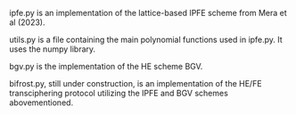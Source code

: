 ipfe.py is an implementation of the lattice-based IPFE scheme from Mera et al (2023).

utils.py is a file containing the main polynomial functions used in ipfe.py. It uses the numpy library.

bgv.py is the implementation of the HE scheme BGV.

bifrost.py, still under construction, is an implementation of the HE/FE transciphering protocol utilizing the IPFE and BGV schemes abovementioned.
